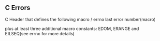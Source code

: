 ## C Errors

C Header that defines the following macro
/ errno		last error number(macro)

plus at least three additional macro constants: EDOM, ERANGE
and EILSEQ(see errno for more details)


